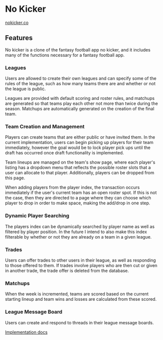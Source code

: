 # No Kicker

[nokicker.co][no-kicker-link]

## Features

No kicker is a clone of the fantasy football app no kicker, and it includes
many of the functions necessary for a fantasy football app.

### Leagues

Users are allowed to create their own leagues and can specify some of the rules
of the league, such as how many teams there are and whether or not the league
is public.

Leagues are provided with default scoring and roster rules, and matchups are
generated so that teams play each other not more than twice during the season.
Matchups are automatically generated on the creation of the final team.

### Team Creation and Management

Players can create teams that are either public or have invited them. In the
current implementation, users can begin picking up players for their team
immediately, however the goal would be to lock player pick ups until the draft
has occurred once draft functionality is implemented.

Team lineups are managed on the team's show page, where each player's listing
has a dropdown menu that reflects the possible roster slots that a user can
allocate to that player. Additionally, players can be dropped from this page.

When adding players from the player index, the transaction occurs immediately
if the user's current team has an open roster spot. If this is not the case, then
they are directed to a page where they can choose which player to drop in order
to make space, making the add/drop in one step.

### Dynamic Player Searching

The players index can be dynamically searched by player name as well as filtered
by player position. In the future I intend to also make this index filterable
by whether or not they are already on a team in a given league.

### Trades

Users can offer trades to other users in their league, as well as responding
to those offered to them. If trades involve players who are then cut or given
in another trade, the trade offer is deleted from the database.

### Matchups

When the week is incremented, teams are scored based on the current starting
lineup and team wins and losses are calculated from these scored.

### League Message Board

Users can create and respond to threads in their league message boards.

[Implementation docs][implementation-link]

[no-kicker-link]: http://www.nokicker.co
[implementation-link]: ./docs/implementation_plan.md
